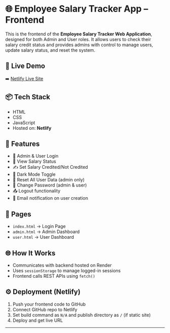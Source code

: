 # 🌐 Employee Salary Tracker App – Frontend

This is the frontend of the **Employee Salary Tracker Web Application**, designed for both Admin and User roles. It allows users to check their salary credit status and provides admins with control to manage users, update salary status, and reset the system.

## 🔗 Live Demo
➡️ [Netlify Live Site](https://gorgeous-baklava-f5fbcd.netlify.app/) 

## 📦 Tech Stack
- HTML
- CSS
- JavaScript
- Hosted on: **Netlify**

## 🎯 Features
- 🔐 Admin & User Login
- 📅 View Salary Status
- ✍️ Set Salary Credited/Not Credited
- 🌙 Dark Mode Toggle
- 🔄 Reset All User Data (admin only)
- 🔑 Change Password (admin & user)
- 📤 Logout functionality
- 📧 Email notification on user creation

## 🧪 Pages
- `index.html` → Login Page
- `admin.html` → Admin Dashboard
- `user.html` → User Dashboard

## 🌐 How It Works
- Communicates with backend hosted on Render
- Uses `sessionStorage` to manage logged-in sessions
- Frontend calls REST APIs using `fetch()`

## ⚙️ Deployment (Netlify)
1. Push your frontend code to GitHub
2. Connect GitHub repo to Netlify
3. Set build command as `N/A` and publish directory as `/` (if static site)
4. Deploy and get live URL

---
